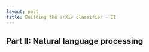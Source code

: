 ```yaml
---
layout: post
title: Building the arXiv classifier - II
---
```

## Part II: Natural language processing 
